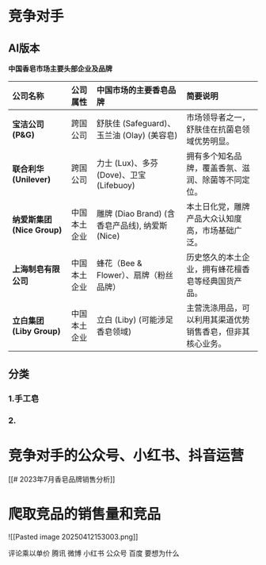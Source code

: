 # 竞争对手
## AI版本
**中国香皂市场主要头部企业及品牌**

|公司名称|公司属性|中国市场的主要香皂品牌|简要说明|
|:--|:--|:--|:--|
|**宝洁公司 (P&G)**|跨国公司|舒肤佳 (Safeguard)、玉兰油 (Olay) (美容皂)|市场领导者之一，舒肤佳在抗菌皂领域优势明显。|
|**联合利华 (Unilever)**|跨国公司|力士 (Lux)、多芬 (Dove)、卫宝 (Lifebuoy)|拥有多个知名品牌，覆盖香氛、滋润、除菌等不同定位。|
|**纳爱斯集团 (Nice Group)**|中国本土企业|雕牌 (Diao Brand) (含香皂产品线), 纳爱斯 (Nice)|本土日化党，雕牌产品大众认知度高，市场基础广泛。|
|**上海制皂有限公司**|中国本土企业|蜂花（Bee & Flower）、扇牌（粉丝品牌）|历史悠久的本土企业，拥有蜂花檀香皂等经典国货产品。|
|**立白集团 (Liby Group)**|中国本土企业|立白 (Liby) (可能涉足香皂领域)|主营洗涤用品，可以利用其渠道优势销售香皂，但非其核心业务。|
## 分类
### 1.手工皂
### 2.

# 竞争对手的公众号、小红书、抖音运营

[[# 2023年7月香皂品牌销售分析]]

# 爬取竞品的销售量和竞品

![[Pasted image 20250412153003.png]]

评论乘以单价
腾讯
微博
小红书
公众号
百度
要想为什么




